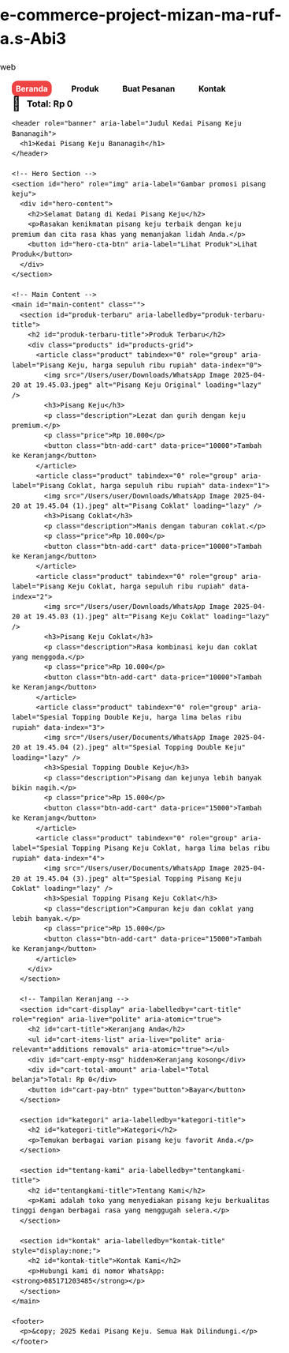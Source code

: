 # e-commerce-project-mizan-ma-ruf-a.s-Abi3
web
<!DOCTYPE html>
<html lang="id">
<head>
  <meta charset="UTF-8" />
  <meta name="viewport" content="width=device-width, initial-scale=1, minimum-scale=1" />
  <title>Kedai Pisang Keju</title>
  <style>
    :root {
      --color-bg: #ffffff;
      --color-primary: #000000;
      --color-accent: #EF4444;
      --color-muted: #6b7280;
      --color-yellow: #F6EB61;
      --card-radius: 0.75rem;
      --max-width: 1200px;
      --font-heading: 'Poppins', Arial, sans-serif;
      --font-body: 'Inter', Arial, sans-serif;
    }

    /* Reset */
    *, *::before, *::after {
      box-sizing: border-box;
    }

    html, body {
      margin: 0;
      padding: 0;
      background: var(--color-bg);
      font-family: var(--font-body);
      color: var(--color-primary);
      min-height: 100vh;
      scroll-behavior: smooth;
      -webkit-font-smoothing: antialiased;
      -moz-osx-font-smoothing: grayscale;
      font-size: 16px; /* base font size for scaling */
      line-height: 1.5;
    }
    a {
      color: inherit;
      text-decoration: none;
      transition: color 0.3s ease;
    }
    a:hover, a:focus {
      color: var(--color-accent);
      outline: none;
    }
    .container {
      max-width: var(--max-width);
      margin: 0 auto;
      padding: 0 1.5rem;
      flex-shrink: 0;
      display: flex;
      flex-direction: column;
      min-height: 100vh;
    }
    nav[role="navigation"] {
      position: sticky;
      top: 0;
      background: var(--color-bg);
      border-bottom: 1px solid #e5e7eb;
      display: flex;
      justify-content: flex-start;
      align-items: center;
      padding: 1rem 1.5rem;
      user-select: none;
      z-index: 30;
      gap: 2rem;
      flex-wrap: wrap;
    }
    nav ul {
      list-style: none;
      display: flex;
      gap: 2rem;
      margin: 0;
      padding: 0;
      flex-wrap: wrap;
      flex-grow: 1;
      min-width: 200px;
    }
    nav ul li a {
      font-weight: 700;
      font-size: 1rem;
      color: var(--color-primary);
      padding: 0.25rem 0.5rem;
      border-radius: var(--card-radius);
      user-select: none;
      transition: background-color 0.3s ease, color 0.3s ease;
      cursor: pointer;
      display: inline-block;
      white-space: nowrap;
    }
    nav ul li a:hover,
    nav ul li a:focus,
    nav ul li a.active {
      background-color: var(--color-accent);
      color: var(--color-bg);
      outline: none;
    }
    .nav-cart {
      margin-left: auto;
      display: flex;
      align-items: center;
      gap: 0.75rem;
      user-select: none;
      flex-shrink: 0;
    }
    .cart-icon {
      font-size: 1.75rem;
      cursor: pointer;
      color: var(--color-primary);
      transition: color 0.3s ease;
      user-select: none;
      line-height: 1;
      display: flex;
      align-items: center;
      justify-content: center;
    }
    .cart-icon:hover,
    .cart-icon:focus {
      color: var(--color-accent);
      outline: none;
    }
    .cart-total {
      font-weight: 700;
      font-size: 1.125rem;
      color: var(--color-primary);
      user-select: none;
      white-space: nowrap;
    }

    header[role="banner"] {
      padding: 4rem 0 3rem 0;
      text-align: center;
      user-select: none;
      background-color: transparent;
      flex-shrink: 0;
    }
    header h1 {
      margin: 0 auto;
      display: inline-block;
      font-family: var(--font-heading);
      font-weight: 800;
      font-size: 3rem;
      line-height: 1.2;
      color: var(--color-primary);
      letter-spacing: -0.02em;
      padding: 0.5rem 2rem;
      border-radius: var(--card-radius);
      user-select: text;
      box-shadow: none;
    }

    /* Hero Section */
    #hero {
      display: flex;
      flex-direction: column;
      justify-content: center;
      align-items: center;
      width: 100%;
      max-width: var(--max-width);
      height: 450px;
      margin: 0 auto 3rem auto;
      position: relative;
      border-radius: var(--card-radius);
      overflow: hidden;
      box-shadow: 0 12px 30px rgba(0,0,0,0.15);
      background-color: var(--color-accent);
      background-image: url('https://images.unsplash.com/photo-1620223627072-23d219dd490b?auto=format&fit=crop&w=1470&q=80');
      background-position: center center;
      background-repeat: no-repeat;
      background-size: cover;
      user-select: none;
      cursor: default;
      padding: 2rem;
      text-align: center;
      color: var(--color-bg);
    }
    #hero::before {
      content: "";
      position: absolute;
      inset: 0;
      background: linear-gradient(180deg, rgba(0,0,0,0.5) 0%, rgba(0,0,0,0.3) 70%, rgba(0,0,0,0.6) 100%);
      z-index: 0;
    }
    #hero-content {
      position: relative;
      z-index: 1;
      max-width: 720px;
      width: 100%;
      margin: 0 auto;
      border-radius: var(--card-radius);
      background: rgba(255 255 255 / 0.15);
      backdrop-filter: saturate(180%) blur(20px);
      box-shadow: 0 8px 24px rgba(0,0,0,0.3);
      padding: 2rem 3rem;
    }
    #hero-content h2 {
      font-family: var(--font-heading);
      font-weight: 900;
      font-size: 3.75rem;
      margin: 0 0 0.5rem 0;
      color: #FFF;
      user-select: text;
      line-height: 1.1;
      text-shadow: 0 4px 8px rgba(0,0,0,0.6);
    }
    #hero-content p {
      font-size: 1.25rem;
      font-weight: 500;
      margin: 0 0 1.75rem 0;
      color: #fdf6af;
      user-select: text;
      text-shadow: 0 2px 4px rgba(0,0,0,0.6);
    }
    #hero-cta-btn {
      background-color: #F6EB61;
      color: #333;
      font-weight: 700;
      font-size: 1.25rem;
      padding: 0.75rem 2.5rem;
      border: none;
      border-radius: 1.5rem;
      cursor: pointer;
      box-shadow: 0 8px 20px rgba(246,235,97,0.7);
      transition: background-color 0.3s ease, box-shadow 0.3s ease;
      user-select: none;
    }
    #hero-cta-btn:hover,
    #hero-cta-btn:focus {
      background-color: #e3da50;
      box-shadow: 0 12px 28px rgba(230,218,60,0.8);
      outline: none;
    }

    main {
      max-width: var(--max-width);
      margin: 0 auto;
      padding: 0 1.5rem 5rem 1.5rem;
      flex-shrink: 0;
      display: block;
      transition: filter 0.3s ease;
    }
    main.hidden {
      display: none;
    }
    main.dimmed {
      filter: blur(4px) brightness(0.7);
      pointer-events: none;
      user-select: none;
    }

    section {
      margin-bottom: 4rem;
      user-select: none;
    }

    h2 {
      font-family: var(--font-heading);
      font-weight: 700;
      font-size: 3.5rem;
      margin-bottom: 1.75rem;
      color: var(--color-primary);
      user-select: text;
    }
    .products {
      display: grid;
      grid-template-columns: repeat(auto-fit, minmax(280px, 1fr));
      gap: 2.5rem;
    }
    .product {
      background: var(--color-yellow);
      border-radius: var(--card-radius);
      box-shadow: 0 4px 12px rgba(0,0,0,0.05);
      padding: 1.5rem 1.75rem;
      text-align: center;
      transition: transform 0.3s cubic-bezier(0.4,0,0.2,1), box-shadow 0.3s ease;
      cursor: pointer;
      user-select: none;
      display: flex;
      flex-direction: column;
      align-items: center;
      gap: 1rem;
      position: relative;
    }
    .product:hover,
    .product:focus-within {
      transform: translateY(-8px);
      box-shadow: 0 16px 32px rgba(0,0,0,0.1);
      outline: none;
    }
    .product img {
      display: block;
      width: 100%;
      max-width: 120px;
      height: auto;
      border-radius: var(--card-radius);
      user-select: none;
      pointer-events: none;
      object-fit: cover;
    }
    .product h3 {
      font-weight: 800;
      font-size: 1.5rem;
      margin: 0 0 0.5rem 0;
      color: var(--color-primary);
      user-select: text;
    }
    .product p.description {
      color: var(--color-muted);
      font-size: 1.125rem;
      margin: 0 0 1rem 0;
      user-select: text;
    }
    .product p.price {
      font-weight: 700;
      font-size: 1.25rem;
      color: var(--color-accent);
      user-select: none;
      margin-bottom: 1rem;
    }
    button {
      cursor: pointer;
      background-color: var(--color-accent);
      border: none;
      border-radius: 0.5rem;
      color: white;
      font-weight: 700;
      padding: 0.5rem 1rem;
      font-size: 1rem;
      transition: background-color 0.3s ease;
      user-select: none;
      width: 100%;
      max-width: 250px;
    }
    button:hover,
    button:focus {
      background-color: #b71c1c;
      outline: none;
    }

    /* Toast for add to cart */
    #toast {
      position: fixed;
      bottom: 30px;
      left: 50%;
      transform: translateX(-50%);
      background: var(--color-accent);
      color: white;
      padding: 1rem 2rem;
      border-radius: var(--card-radius);
      box-shadow: 0 4px 12px rgba(0,0,0,0.2);
      opacity: 0;
      pointer-events: none;
      transition: opacity 0.4s ease;
      font-weight: 700;
      user-select: none;
      z-index: 1050;
      max-width: 90vw;
      text-align: center;
      word-break: break-word;
    }
    #toast.show {
      opacity: 1;
      pointer-events: auto;
    }

    /* Tampilan khusus untuk keranjang */
    #cart-display {
      max-width: var(--max-width);
      margin: 2rem auto 5rem auto;
      background: var(--color-bg);
      border-radius: var(--card-radius);
      box-shadow: 0 8px 32px rgba(207, 59, 59, 0.15);
      padding: 2rem 2.5rem;
      user-select: none;
      display: none;
      flex-direction: column;
      gap: 1.25rem;
    }
    #cart-display.visible {
      display: flex;
    }
    #cart-display h2 {
      font-family: var(--font-heading);
      font-weight: 800;
      font-size: 2.5rem;
      color: var(--color-primary);
      margin: 0 0 1rem 0;
      user-select: text;
    }
    #cart-items-list {
      list-style: none;
      margin: 0;
      padding: 0;
      max-height: 300px;
      overflow-y: auto;
      display: flex;
      flex-direction: column;
      gap: 0.75rem;
    }
    #cart-items-list li {
      font-weight: 700;
      font-size: 1.125rem;
      color: var(--color-muted);
      border-bottom: 1px solid #e5e7eb;
      padding-bottom: 0.25rem;
      user-select: text;
    }
    #cart-empty-msg {
      color: var(--color-muted);
      font-style: italic;
      font-size: 1.125rem;
      text-align: center;
      user-select: none;
      margin: 1rem 0;
    }
    #cart-total-amount {
      font-weight: 800;
      font-size: 1.5rem;
      color: var(--color-accent);
      text-align: right;
      margin-top: 0.5rem;
      user-select: none;
    }
    #cart-pay-btn {
      margin-top: 1rem;
      background-color: var(--color-accent);
      border: none;
      border-radius: 0.75rem;
      color: white;
      font-weight: 700;
      font-size: 1.25rem;
      padding: 0.75rem;
      cursor: pointer;
      transition: background-color 0.3s ease;
      user-select: none;
      width: 100%;
      box-shadow: 0 6px 20px rgba(239,68,68,0.7);
      max-width: 400px;
      align-self: flex-end;
    }
    #cart-pay-btn:hover,
    #cart-pay-btn:focus {
      background-color: #b71c1c;
      outline: none;
    }

    footer {
      text-align: center;
      padding: 3rem 0;
      font-size: 1rem;
      color: var(--color-muted);
      user-select: none;
      border-top: 1px solid #e5e7eb;
      flex-shrink: 0;
    }

    /* Modal styles (unchanged) */
    .modal-overlay {
      position: fixed;
      inset: 0;
      background: rgba(0,0,0,0.4);
      display: flex;
      justify-content: center;
      align-items: center;
      z-index: 1000;
      opacity: 0;
      pointer-events: none;
      transition: opacity 0.3s ease;
    }
    .modal-overlay.active {
      opacity: 1;
      pointer-events: auto;
    }
    .modal-content {
      background: var(--color-bg);
      border-radius: var(--card-radius);
      box-shadow: 0 8px 24px rgba(0,0,0,0.15);
      max-width: 600px;
      width: 90%;
      max-height: 90vh;
      overflow-y: auto;
      padding: 2rem;
      display: flex;
      flex-direction: column;
      gap: 1rem;
      position: relative;
    }
    .modal-close {
      position: absolute;
      top: 1rem;
      right: 1rem;
      background: none;
      border: none;
      font-size: 1.5rem;
      cursor: pointer;
      color: var(--color-muted);
      transition: color 0.3s ease;
    }
    .modal-close:hover,
    .modal-close:focus {
      color: var(--color-accent);
      outline: none;
    }
    .modal-image {
      width: 100%;
      border-radius: var(--card-radius);
      object-fit: contain;
      user-select: none;
      pointer-events: none;
    }
    .modal-title {
      font-family: var(--font-heading);
      font-weight: 800;
      font-size: 2.5rem;
      margin: 0;
      color: var(--color-primary);
      user-select: text;
    }
    .modal-description {
      color: var(--color-muted);
      font-size: 1.125rem;
      margin: 0 0 1rem 0;
      user-select: text;
      flex-grow: 1;
    }
    .modal-price {
      font-weight: 700;
      font-size: 1.5rem;
      color: var(--color-accent);
      user-select: none;
      margin-bottom: 1rem;
    }
    .modal-actions {
      display: flex;
      justify-content: space-between;
      align-items: center;
      gap: 1rem;
      flex-wrap: wrap;
    }
    .modal-button {
      padding: 0.5rem 1.5rem;
      background-color: var(--color-accent);
      border: none;
      border-radius: 0.5rem;
      color: white;
      font-weight: 700;
      font-size: 1rem;
      cursor: pointer;
      transition: background-color 0.3s ease;
      user-select: none;
      flex: 1 1 48%;
      min-width: 140px;
      text-align:center;
    }
    .modal-button:hover,
    .modal-button:focus {
      background-color: #b71c1c;
      outline: none;
    }

    /* Responsive */
    @media (max-width: 1024px) {
      #hero-content h2 {
        font-size: 3rem;
      }
      #hero-content p {
        font-size: 1.125rem;
      }
      h2 {
        font-size: 2.75rem;
      }
      #cart-pay-btn {
        max-width: 100%;
      }
    }
    @media (max-width: 768px) {
      header[role="banner"] h1 {
        font-size: 2.25rem;
        padding: 0.4rem 1.5rem;
      }
      nav ul {
        gap: 1.5rem;
        justify-content: center;
      }
      h2 {
        font-size: 2.5rem;
      }
      .products {
        grid-template-columns: 1fr;
        gap: 1.5rem;
      }
      .modal-content {
        max-width: 95%;
        padding: 1.5rem;
      }
      .modal-title {
        font-size: 2rem;
      }
      #hero {
        height: 300px;
        padding: 1.5rem 1.5rem;
      }
      #hero-content h2 {
        font-size: 2.5rem;
      }
      #hero-content p {
        font-size: 1rem;
      }
      #hero-cta-btn {
        font-size: 1rem;
        padding: 0.6rem 2rem;
      }
    }
    @media (max-width: 480px) {
      nav[role="navigation"] {
        justify-content: center;
        gap: 0.5rem;
      }
      nav ul {
        justify-content: center;
        flex-wrap: wrap;
        gap: 1rem;
        width: 100%;
        order: 1;
        margin-bottom: 0.5rem;
      }
      .nav-cart {
        order: 2;
        width: 100%;
        justify-content: center;
        margin-bottom: 1rem;
      }
      header[role="banner"] {
        padding: 2.5rem 1rem 3rem 1rem;
      }
      header h1 {
        font-size: 1.75rem;
      }
      #cart-display {
        margin: 1rem 1rem 3rem 1rem;
        padding: 1.5rem 2rem;
      }
      .products {
        grid-template-columns: 1fr;
        gap: 1.25rem;
      }
      .modal-actions {
        flex-direction: column;
      }
      .modal-button {
        flex: 1 1 100%;
      }
      #hero {
        height: 250px;
        padding: 1rem 1rem;
      }
      #hero-content {
        padding: 1rem 1.5rem;
      }
      #hero-content h2 {
        font-size: 1.75rem;
      }
      #hero-content p {
        font-size: 0.9rem;
      }
      #hero-cta-btn {
        font-size: 0.9rem;
        padding: 0.5rem 1.5rem;
      }
      .product:hover,
      .product:focus-within {
        transform: none;
        box-shadow: 0 4px 12px rgba(0,0,0,0.05);
      }
      .product img {
        max-width: 100px;
        height: auto;
      }
      button {
        font-size: 0.9rem;
        max-width: 100%;
      }
    }
  </style>
</head>
<body>
  <div class="container">
    <nav role="navigation" aria-label="Menu utama">
      <ul>
        <li><a href="#" id="nav-beranda" tabindex="0" class="active">Beranda</a></li>
        <li><a href="#" id="nav-produk" tabindex="0">Produk</a></li>
        <li><a href="#" id="nav-keranjang" tabindex="0">Buat Pesanan</a></li>
        <li><a href="#" id="nav-kontak" tabindex="0">Kontak</a></li>
      </ul>
      <div class="nav-cart" aria-label="Keranjang belanja" aria-live="polite" aria-atomic="true">
        <div class="cart-icon" role="button" tabindex="0" aria-label="Buka keranjang belanja">🛒</div>
        <span class="cart-total" id="cart-total">Total: Rp 0</span>
      </div>
    </nav>

    <header role="banner" aria-label="Judul Kedai Pisang Keju Bananagih">
      <h1>Kedai Pisang Keju Bananagih</h1>
    </header>

    <!-- Hero Section -->
    <section id="hero" role="img" aria-label="Gambar promosi pisang keju">
      <div id="hero-content">
        <h2>Selamat Datang di Kedai Pisang Keju</h2>
        <p>Rasakan kenikmatan pisang keju terbaik dengan keju premium dan cita rasa khas yang memanjakan lidah Anda.</p>
        <button id="hero-cta-btn" aria-label="Lihat Produk">Lihat Produk</button>
      </div>
    </section>

    <!-- Main Content -->
    <main id="main-content" class="">
      <section id="produk-terbaru" aria-labelledby="produk-terbaru-title">
        <h2 id="produk-terbaru-title">Produk Terbaru</h2>
        <div class="products" id="products-grid">
          <article class="product" tabindex="0" role="group" aria-label="Pisang Keju, harga sepuluh ribu rupiah" data-index="0">
            <img src="/Users/user/Downloads/WhatsApp Image 2025-04-20 at 19.45.03.jpeg" alt="Pisang Keju Original" loading="lazy" />
            <h3>Pisang Keju</h3>
            <p class="description">Lezat dan gurih dengan keju premium.</p>
            <p class="price">Rp 10.000</p>
            <button class="btn-add-cart" data-price="10000">Tambah ke Keranjang</button>
          </article>
          <article class="product" tabindex="0" role="group" aria-label="Pisang Coklat, harga sepuluh ribu rupiah" data-index="1">
            <img src="/Users/user/Downloads/WhatsApp Image 2025-04-20 at 19.45.04 (1).jpeg" alt="Pisang Coklat" loading="lazy" />
            <h3>Pisang Coklat</h3>
            <p class="description">Manis dengan taburan coklat.</p>
            <p class="price">Rp 10.000</p>
            <button class="btn-add-cart" data-price="10000">Tambah ke Keranjang</button>
          </article>
          <article class="product" tabindex="0" role="group" aria-label="Pisang Keju Coklat, harga sepuluh ribu rupiah" data-index="2">
            <img src="/Users/user/Downloads/WhatsApp Image 2025-04-20 at 19.45.03 (1).jpeg" alt="Pisang Keju Coklat" loading="lazy" />
            <h3>Pisang Keju Coklat</h3>
            <p class="description">Rasa kombinasi keju dan coklat yang menggoda.</p>
            <p class="price">Rp 10.000</p>
            <button class="btn-add-cart" data-price="10000">Tambah ke Keranjang</button>
          </article>
          <article class="product" tabindex="0" role="group" aria-label="Spesial Topping Double Keju, harga lima belas ribu rupiah" data-index="3">
            <img src="/Users/user/Documents/WhatsApp Image 2025-04-20 at 19.45.04 (2).jpeg" alt="Spesial Topping Double Keju" loading="lazy" />
            <h3>Spesial Topping Double Keju</h3>
            <p class="description">Pisang dan kejunya lebih banyak bikin nagih.</p>
            <p class="price">Rp 15.000</p>
            <button class="btn-add-cart" data-price="15000">Tambah ke Keranjang</button>
          </article>
          <article class="product" tabindex="0" role="group" aria-label="Spesial Topping Pisang Keju Coklat, harga lima belas ribu rupiah" data-index="4">
            <img src="/Users/user/Documents/WhatsApp Image 2025-04-20 at 19.45.04 (3).jpeg" alt="Spesial Topping Pisang Keju Coklat" loading="lazy" />
            <h3>Spesial Topping Pisang Keju Coklat</h3>
            <p class="description">Campuran keju dan coklat yang lebih banyak.</p>
            <p class="price">Rp 15.000</p>
            <button class="btn-add-cart" data-price="15000">Tambah ke Keranjang</button>
          </article>
        </div>
      </section>

      <!-- Tampilan Keranjang -->
      <section id="cart-display" aria-labelledby="cart-title" role="region" aria-live="polite" aria-atomic="true">
        <h2 id="cart-title">Keranjang Anda</h2>
        <ul id="cart-items-list" aria-live="polite" aria-relevant="additions removals" aria-atomic="true"></ul>
        <div id="cart-empty-msg" hidden>Keranjang kosong</div>
        <div id="cart-total-amount" aria-label="Total belanja">Total: Rp 0</div>
        <button id="cart-pay-btn" type="button">Bayar</button>
      </section>

      <section id="kategori" aria-labelledby="kategori-title">
        <h2 id="kategori-title">Kategori</h2>
        <p>Temukan berbagai varian pisang keju favorit Anda.</p>
      </section>

      <section id="tentang-kami" aria-labelledby="tentangkami-title">
        <h2 id="tentangkami-title">Tentang Kami</h2>
        <p>Kami adalah toko yang menyediakan pisang keju berkualitas tinggi dengan berbagai rasa yang menggugah selera.</p>
      </section>

      <section id="kontak" aria-labelledby="kontak-title" style="display:none;">
        <h2 id="kontak-title">Kontak Kami</h2>
        <p>Hubungi kami di nomor WhatsApp: <strong>085171203485</strong></p>
      </section>
    </main>

    <footer>
      <p>&copy; 2025 Kedai Pisang Keju. Semua Hak Dilindungi.</p>
    </footer>
  </div>

  <!-- Toast for cart feedback -->
  <div id="toast" role="alert" aria-live="assertive" aria-atomic="true"></div>

  <!-- Modal for product preview -->
  <div class="modal-overlay" id="product-modal" role="dialog" aria-modal="true" aria-labelledby="modal-title" aria-describedby="modal-description" tabindex="-1">
    <div class="modal-content">
      <button class="modal-close" aria-label="Tutup tampilan produk">&times;</button>
      <img src="" alt="" class="modal-image" id="modal-image" />
      <h3 class="modal-title" id="modal-title"></h3>
      <p class="modal-description" id="modal-description"></p>
      <p class="modal-price" id="modal-price"></p>
      <div class="modal-actions">
        <button class="modal-button" id="prev-product" aria-label="Produk sebelumnya">Sebelumnya</button>
        <button class="modal-button" id="next-product" aria-label="Produk berikutnya">Berikutnya</button>
      </div>
    </div>
  </div>

  <script>
    let totalAmount = 0;
    let cartItems = [];

    // Elemen tampilan keranjang
    const cartDisplaySection = document.getElementById('cart-display');
    const cartItemsList = document.getElementById('cart-items-list');
    const cartTotalAmount = document.getElementById('cart-total-amount');
    const cartEmptyMsg = document.getElementById('cart-empty-msg');
    const cartPayBtn = document.getElementById('cart-pay-btn');
    const cartTotalNav = document.getElementById('cart-total');

    // Fungsi update isi dan tampilan keranjang
    function updateCartDisplay() {
      cartItemsList.innerHTML = '';
      if (cartItems.length === 0) {
        cartEmptyMsg.hidden = false;
        cartTotalAmount.textContent = 'Total: Rp 0';
        cartTotalNav.textContent = 'Total: Rp 0';
      } else {
        cartEmptyMsg.hidden = true;
        cartItems.forEach(item => {
          const li = document.createElement('li');
          li.textContent = item.quantity > 1 ? `${item.name} x${item.quantity}` : item.name;
          cartItemsList.appendChild(li);
        });
        cartTotalAmount.textContent = 'Total: Rp ' + totalAmount.toLocaleString('id-ID');
        cartTotalNav.textContent = 'Total: Rp ' + totalAmount.toLocaleString('id-ID');
      }
    }

    // Fungsi tambah produk ke keranjang
    function addToCart(price, productName) {
      const existingItem = cartItems.find(item => item.name === productName);
      if (existingItem) {
        existingItem.quantity += 1;
      } else {
        cartItems.push({ name: productName, price: price, quantity: 1 });
      }
      totalAmount += price;
      updateCartDisplay();
      showToast(`Produk "${productName}" telah ditambahkan ke keranjang.`);
    }

    // Handler tombol bayar
    cartPayBtn.addEventListener('click', () => {
      if (cartItems.length === 0) {
        alert('Keranjang kosong! Silakan tambahkan produk terlebih dahulu.');
        return;
      }
      alert(`Total pembayaran Anda: Rp ${totalAmount.toLocaleString('id-ID')}. Terima kasih sudah berbelanja!`);
      // Kosongkan keranjang setelah bayar
      cartItems = [];
      totalAmount = 0;
      updateCartDisplay();
      // Sembunyikan tampilan keranjang setelah bayar
      cartDisplaySection.classList.remove('visible');
      setActiveMenu(navBeranda);
      window.scrollTo({ top: 0, behavior: 'smooth' });
    });

    // Menu navigasi dan toggle tampilan section
    const navBeranda = document.getElementById('nav-beranda');
    const navProduk = document.getElementById('nav-produk');
    const navKeranjang = document.getElementById('nav-keranjang');
    const navKontak = document.getElementById('nav-kontak');
    const kontakSection = document.getElementById('kontak');
    const heroSection = document.getElementById('hero');
    const produkSection = document.getElementById('produk-terbaru');

    const navLinks = document.querySelectorAll('nav ul li a');

    function setActiveMenu(selectedLink) {
      navLinks.forEach(a => a.classList.remove('active'));
      selectedLink.classList.add('active');
    }

    function hideAllMainSections() {
      heroSection.style.display = 'none';
      produkSection.style.display = 'none';
      kontakSection.style.display = 'none';
      cartDisplaySection.classList.remove('visible');
    }

    navBeranda.addEventListener('click', e => {
      e.preventDefault();
      hideAllMainSections();
      heroSection.style.display = 'flex';
      setActiveMenu(navBeranda);
      window.scrollTo({ top: 0, behavior: 'smooth' });
    });

    navProduk.addEventListener('click', e => {
      e.preventDefault();
      hideAllMainSections();
      produkSection.style.display = 'block';
      setActiveMenu(navProduk);
      produkSection.scrollIntoView({ behavior: 'smooth' });
    });

    navKeranjang.addEventListener('click', e => {
      e.preventDefault();
      hideAllMainSections();
      cartDisplaySection.classList.add('visible');
      setActiveMenu(navKeranjang);
      cartDisplaySection.scrollIntoView({ behavior: 'smooth' });
    });

    navKontak.addEventListener('click', e => {
      e.preventDefault();
      hideAllMainSections();
      kontakSection.style.display = 'block';
      setActiveMenu(navKontak);
      kontakSection.scrollIntoView({ behavior: 'smooth' });
    });

    document.getElementById('hero-cta-btn').addEventListener('click', () => {
      hideAllMainSections();
      produkSection.style.display = 'block';
      setActiveMenu(navProduk);
      produkSection.scrollIntoView({ behavior: 'smooth' });
    });

    // Pasang event listener tombol tambah ke keranjang
    document.querySelectorAll('.btn-add-cart').forEach(btn => {
      btn.addEventListener('click', e => {
        e.stopPropagation();
        const price = Number(btn.getAttribute('data-price'));
        const productCard = btn.closest('.product');
        const productName = productCard.querySelector('h3').textContent;
        addToCart(price, productName);
      });
    });

    // Toast notifikasi saat tambah produk ke keranjang
    function showToast(message) {
      const toast = document.getElementById('toast');
      toast.textContent = message;
      toast.classList.add('show');
      clearTimeout(toast.timeoutId);
      toast.timeoutId = setTimeout(() => {
        toast.classList.remove('show');
      }, 2500);
    }

    // Modal produk preview (tidak diubah)
    const modal = document.getElementById('product-modal');
    const modalImage = document.getElementById('modal-image');
    const modalTitle = document.getElementById('modal-title');
    const modalDescription = document.getElementById('modal-description');
    const modalPrice = document.getElementById('modal-price');
    const btnClose = modal.querySelector('.modal-close');
    const btnPrev = document.getElementById('prev-product');
    const btnNext = document.getElementById('next-product');
    const products = [
      {
        title: "Pisang Keju",
        description: "Lezat dan gurih dengan keju premium.",
        price: "Rp 10.000",
        img: "/Users/user/Downloads/WhatsApp Image 2025-04-20 at 19.45.03.jpeg"
      },
      {
        title: "Pisang Coklat",
        description: "Manis dengan taburan coklat.",
        price: "Rp 10.000",
        img: "/Users/user/Downloads/WhatsApp Image 2025-04-20 at 19.45.04 (1).jpeg"
      },
      {
        title: "Pisang Keju Coklat",
        description: "Rasa kombinasi keju dan coklat yang menggoda.",
        price: "Rp 10.000",
        img: "/Users/user/Downloads/WhatsApp Image 2025-04-20 at 19.45.03 (1).jpeg"
      },
      {
        title: "Spesial Topping Double Keju",
        description: "Pisang dan kejunya lebih banyak bikin nagih.",
        price: "Rp 15.000",
        img: "/Users/user/Documents/WhatsApp Image 2025-04-20 at 19.45.04 (2).jpeg"
      },
      {
        title: "Spesial Topping Pisang Keju Coklat",
        description: "Campuran keju dan coklat yang lebih banyak.",
        price: "Rp 15.000",
        img: "/Users/user/Documents/WhatsApp Image 2025-04-20 at 19.45.04 (3).jpeg"
      }
    ];

    let currentProductIndex = 0;

    function openModal(index) {
      currentProductIndex = index;
      updateModalContent();
      modal.classList.add('active');
      modal.focus();
    }
    function updateModalContent() {
      const product = products[currentProductIndex];
      modalImage.src = product.img;
      modalImage.alt = product.title;
      modalTitle.textContent = product.title;
      modalDescription.textContent = product.description;
      modalPrice.textContent = product.price;
      btnPrev.disabled = currentProductIndex === 0;
      btnNext.disabled = currentProductIndex === products.length - 1;
    }
    function closeModal() {
      modal.classList.remove('active');
    }
    btnPrev.addEventListener('click', () => {
      if (currentProductIndex > 0) {
        currentProductIndex--;
        updateModalContent();
      }
    });
    btnNext.addEventListener('click', () => {
      if (currentProductIndex < products.length - 1) {
        currentProductIndex++;
        updateModalContent();
      }
    });
    btnClose.addEventListener('click', closeModal);
    document.addEventListener('keydown', (e) => {
      if (e.key === 'Escape' && modal.classList.contains('active')) {
        closeModal();
      }
    });
    modal.addEventListener('click', (e) => {
      if (e.target === modal) {
        closeModal();
      }
    });

  </script>
</body>
</html>

